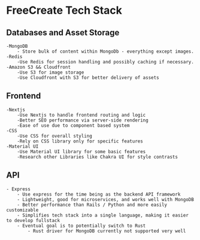 # FreeCreate Tech Stack

## Databases and Asset Storage
    -MongoDB
        - Store bulk of content within MongoDb - everything except images.
    -Redis
        -Use Redis for session handling and possibly caching if necessary.
    -Amazon S3 && Cloudfront
        -Use S3 for image storage
        -Use Cloudfront with S3 for better delivery of assets
## Frontend
    -Nextjs
        -Use Nextjs to handle frontend routing and logic
        -Better SEO performance via server-side rendering
        -Ease of use due to component based system
    -CSS
        -Use CSS for overall styling
        -Rely on CSS library only for specific features
    -Material UI
        -Use Material UI library for some basic features
        -Research other Libraries like Chakra UI for style contrasts
## API
    - Express
        - Use express for the time being as the backend API framework
        - Lightweight, good for microservices, and works well with MongoDB
        - Better performance than Rails / Python and more easily customizable
        - Simplifies tech stack into a single language, making it easier to develop fullstack
        - Eventual goal is to potentially switch to Rust
            - Rust driver for MongoDB currently not supported very well